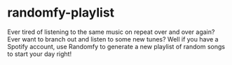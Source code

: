 # randomfy-playlist
Ever tired of listening to the same music on repeat over and over again?
Ever want to branch out and listen to some new tunes?
Well if you have a Spotify account, use Randomfy to generate a new playlist of random songs to start your day right!
